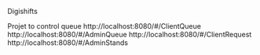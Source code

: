 Digishifts

Projet to control queue
http://localhost:8080/#/ClientQueue
http://localhost:8080/#/AdminQueue
http://localhost:8080/#/ClientRequest
http://localhost:8080/#/AdminStands